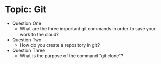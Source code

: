 # Topic: Git

- Question One
    - What are the three important git commands in order to save your work to the cloud?
- Question Two
    - How do you create a repository in git?
- Question Three
    - What is the purpose of the command "git clone"?